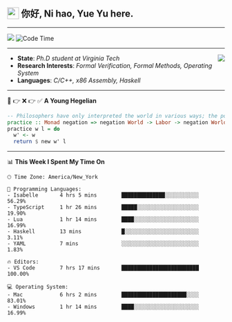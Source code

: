 <h2> <img style="vertical-align: text-bottom;" src=https://slackmojis.com/emojis/13253-yay-frog/download/ width=27> 你好, Ni hao, Yue Yu here. </h2>

---

![](https://shields.io/badge/dynamic/json?color=blue&amp;label=Visitors&amp;query=value&amp;url=https://api.countapi.xyz/hit/fishjump.fishjump) ![Code Time](https://img.shields.io/badge/Code%20Time-289%20hrs%2026%20mins-blue)

---

<img align='right' src=https://slackmojis.com/emojis/5264-coding/download> </td>

- **State**: *Ph.D student at Virginia Tech*
- **Research Interests**: *Formal Verification, Formal Methods, Operating System*
- **Languages**: *C/C++, x86 Assembly, Haskell*

---

🚫 👉 ❌ 👉 ✅ **A Young Hegelian**

``` haskell
-- Philosophers have only interpreted the world in various ways; the point is to change it.
practice :: Monad negation => negation World -> Labor -> negation World
practice w l = do
  w' <- w
  return $ new w' l
```

---


📊 **This Week I Spent My Time On** 

```text
🕑︎ Time Zone: America/New_York

💬 Programming Languages:
- Isabelle       4 hrs 5 mins        ██████████████░░░░░░░░░░░     56.29%
- TypeScript     1 hr 26 mins        █████░░░░░░░░░░░░░░░░░░░░     19.90%
- Lua            1 hr 14 mins        ████░░░░░░░░░░░░░░░░░░░░░     16.99%
- Haskell        13 mins             █░░░░░░░░░░░░░░░░░░░░░░░░     3.11%
- YAML           7 mins              ░░░░░░░░░░░░░░░░░░░░░░░░░     1.83%

🔥 Editors:
- VS Code        7 hrs 17 mins       █████████████████████████     100.00%

💻 Operating System:
- Mac            6 hrs 2 mins        █████████████████████░░░░     83.01%
- Windows        1 hr 14 mins        ████░░░░░░░░░░░░░░░░░░░░░     16.99%
```

